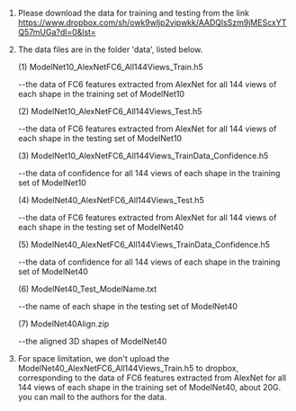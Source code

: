 1. Please download the data for training and testing from the link https://www.dropbox.com/sh/owk9wljp2vipwkk/AADQlsSzm9jMEScxYTQ57mUGa?dl=0&lst=

2. The data files are in the folder 'data', listed below.

    (1) ModelNet10_AlexNetFC6_All144Views_Train.h5
    
    --the data of FC6 features extracted from AlexNet for all 144 views of each shape in the training set of ModelNet10
     
    (2) ModelNet10_AlexNetFC6_All144Views_Test.h5
    
    --the data of FC6 features extracted from AlexNet for all 144 views of each shape in the testing set of ModelNet10
     
    (3) ModelNet10_AlexNetFC6_All144Views_TrainData_Confidence.h5
    
    --the data of confidence for all 144 views of each shape in the training set of ModelNet10
    
    (4) ModelNet40_AlexNetFC6_All144Views_Test.h5
    
    --the data of FC6 features extracted from AlexNet for all 144 views of each shape in the testing set of ModelNet40

    (5) ModelNet40_AlexNetFC6_All144Views_TrainData_Confidence.h5
    
    --the data of confidence for all 144 views of each shape in the training set of ModelNet40
    
    (6) ModelNet40_Test_ModelName.txt
    
    --the name of each shape in the testing set of ModelNet40
    
    (7) ModelNet40Align.zip
    
    --the aligned 3D shapes of ModelNet40
    
3. For space limitation, we don't upload the ModelNet40_AlexNetFC6_All144Views_Train.h5 to dropbox, corresponding to the data of FC6 features extracted from AlexNet for all 144 views of each shape in the training set of ModelNet40, about 20G. you can mail to the authors for the data.
    

